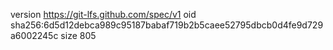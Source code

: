 version https://git-lfs.github.com/spec/v1
oid sha256:6d5d12debca989c95187babaf719b2b5caee52795dbcb0d4fe9d729a6002245c
size 805
